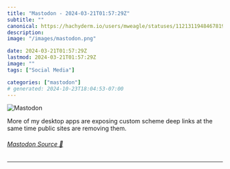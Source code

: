 ```yaml
---
title: "Mastodon - 2024-03-21T01:57:29Z"
subtitle: ""
canonical: https://hachyderm.io/users/mweagle/statuses/112131194846781965
description:
image: "/images/mastodon.png"

date: 2024-03-21T01:57:29Z
lastmod: 2024-03-21T01:57:29Z
image: ""
tags: ["Social Media"]

categories: ["mastodon"]
# generated: 2024-10-23T18:04:53-07:00
---
```

![Mastodon](/images/mastodon.png)

<p>More of my desktop apps are exposing custom scheme deep links at the same time public sites are removing them.</p>


###### [Mastodon Source 🐘](https://hachyderm.io/@mweagle/112131194846781965)

___
